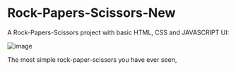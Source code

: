 # Rock-Papers-Scissors-New
A Rock-Papers-Scissors project with basic HTML, CSS and JAVASCRIPT
UI:

![image](https://github.com/nithindante/Rock-Papers-Scissors-New/assets/89374751/540ae9dd-efa2-4d3a-9a5e-6ef785ae5b0c)

The most simple rock-paper-scissors you have ever seen, 
